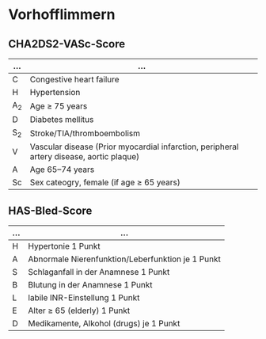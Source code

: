 # Vorhofflimmern

## CHA2DS2-VASc-Score

… | … 
--- | ---
C	| Congestive heart failure
H	| Hypertension
A<sub>2</sub>	| Age ≥ 75 years
D	| Diabetes mellitus
S<sub>2</sub>	| Stroke/TIA/thromboembolism
V	| Vascular disease (Prior myocardial infarction, peripheral artery disease, aortic plaque)
A	| Age 65–74 years
Sc	| Sex cateogry, female (if age ≥ 65 years)

## HAS-Bled-Score

… | … 
--- | ---
H	| Hypertonie 1 Punkt  
A	| Abnormale Nierenfunktion/Leberfunktion je 1 Punkt  
S	| Schlaganfall in der Anamnese 1 Punkt  
B	| Blutung in der Anamnese 1 Punkt  
L	| labile INR-Einstellung 1 Punkt  
E	| Alter ≥ 65 (elderly) 1 Punkt  
D	| Medikamente, Alkohol (drugs) je 1 Punkt  
